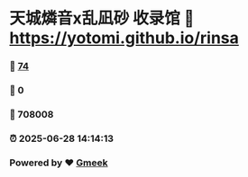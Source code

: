 # 天城燐音x乱凪砂 收录馆 :link: https://yotomi.github.io/rinsa 
### :page_facing_up: [74](https://yotomi.github.io/rinsa/tag.html) 
### :speech_balloon: 0 
### :hibiscus: 708008 
### :alarm_clock: 2025-06-28 14:14:13 
### Powered by :heart: [Gmeek](https://github.com/Meekdai/Gmeek)
